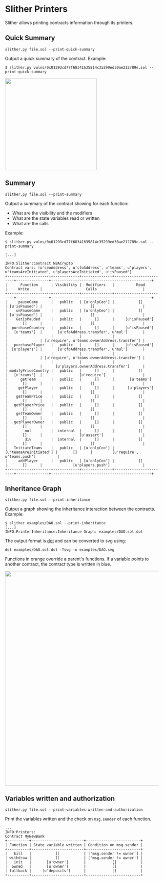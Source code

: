 # Slither Printers

Slither allows printing contracts information through its printers.

## Quick Summary
`slither.py file.sol --print-quick-summary`

Output a quick summary of the contract.
Example:
```
$ slither.py vulns/0x01293cd77f68341635814c35299ed30ae212789e.sol --print-quick-summary
```
<img src="imgs/quick-summary.png" width="300">

## Summary
`slither.py file.sol --print-summary`

Output a summary of the contract showing for each function:
- What are the visibility and the modifiers 
- What are the state variables read or written
- What are the calls

Example:
```
$ slither.py vulns/0x01293cd77f68341635814c35299ed30ae212789e.sol --print-summary
```
```
[...]

INFO:Slither:Contract NBACrypto
Contract vars: [u'ceoAddress', u'cfoAddress', u'teams', u'players', u'teamsAreInitiated', u'playersAreInitiated', u'isPaused']
+--------------------+------------+--------------+------------------------+---------------+----------------------------------------------+
|      Function      | Visibility |  Modifiers   |          Read          |     Write     |                    Calls                     |
+--------------------+------------+--------------+------------------------+---------------+----------------------------------------------+
|     pauseGame      |   public   | [u'onlyCeo'] |           []           | [u'isPaused'] |                      []                      |
|    unPauseGame     |   public   | [u'onlyCeo'] |           []           | [u'isPaused'] |                      []                      |
|    GetIsPauded     |   public   |      []      |     [u'isPaused']      |       []      |                      []                      |
|  purchaseCountry   |   public   |      []      |     [u'isPaused']      |   [u'teams']  |       [u'cfoAddress.transfer', u'mul']       |
|                    |            |              |                        |               | [u'require', u'teams.ownerAddress.transfer'] |
|   purchasePlayer   |   public   |      []      |     [u'isPaused']      |  [u'players'] |       [u'cfoAddress.transfer', u'mul']       |
|                    |            |              |                        |               | [u'require', u'teams.ownerAddress.transfer'] |
|                    |            |              |                        |               |      [u'players.ownerAddress.transfer']      |
| modifyPriceCountry |   public   |      []      |           []           |   [u'teams']  |                 [u'require']                 |
|      getTeam       |   public   |      []      |       [u'teams']       |       []      |                      []                      |
|     getPlayer      |   public   |      []      |      [u'players']      |       []      |                      []                      |
|    getTeamPrice    |   public   |      []      |           []           |       []      |                      []                      |
|   getPlayerPrice   |   public   |      []      |           []           |       []      |                      []                      |
|    getTeamOwner    |   public   |      []      |           []           |       []      |                      []                      |
|   getPlayerOwner   |   public   |      []      |           []           |       []      |                      []                      |
|        mul         |  internal  |      []      |           []           |       []      |                 [u'assert']                  |
|        div         |  internal  |      []      |           []           |       []      |                      []                      |
|   InitiateTeams    |   public   | [u'onlyCeo'] | [u'teamsAreInitiated'] |       []      |         [u'require', u'teams.push']          |
|     addPlayer      |   public   | [u'onlyCeo'] |           []           |       []      |              [u'players.push']               |
+--------------------+------------+--------------+------------------------+---------------+----------------------------------------------+
```

## Inheritance Graph
`slither.py file.sol --print-inheritance`

Output a graph showing the inheritance interaction between the contracts.
Example:
```
$ slither examples/DAO.sol --print-inheritance
[...]
INFO:PrinterInheritance:Inheritance Graph: examples/DAO.sol.dot
```

The output format is [dot](https://www.graphviz.org/) and can be converted to svg using:
```
dot examples/DAO.sol.dot -Tsvg -o examples/DAO.svg 
```

Functions in orange override a parent's functions. If a variable points to another contract, the contract type is written in blue.

<img src="imgs/DAO.svg" width="700">


## Variables written and authorization
`slither.py file.sol --print-variables-written-and-authorization`

Print the variables written and the check on `msg.sender` of each function.
```
...
INFO:Printers:
Contract MyNewBank
+----------+------------------------+-------------------------+
| Function | State variable written | Condition on msg.sender |
+----------+------------------------+-------------------------+
|   kill   |           []           | ['msg.sender != owner'] |
| withdraw |           []           | ['msg.sender != owner'] |
|   init   |       [u'owner']       |            []           |
|  owned   |       [u'owner']       |            []           |
| fallback |     [u'deposits']      |            []           |
+----------+------------------------+-------------------------+
```

